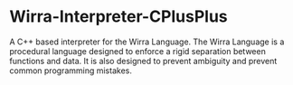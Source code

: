 # Wirra-Interpreter-CPlusPlus
A C++ based interpreter for the Wirra Language. The Wirra Language is a procedural language designed to enforce a rigid separation between functions and data. It is also designed to prevent ambiguity and prevent common programming mistakes.
